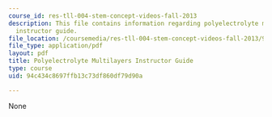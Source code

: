 ```yaml
---
course_id: res-tll-004-stem-concept-videos-fall-2013
description: This file contains information regarding polyelectrolyte multilayers
  instructor guide.
file_location: /coursemedia/res-tll-004-stem-concept-videos-fall-2013/94c434c8697ffb13c73df860df79d90a_MITRES_TLL-004F13_PolGuide.pdf
file_type: application/pdf
layout: pdf
title: Polyelectrolyte Multilayers Instructor Guide
type: course
uid: 94c434c8697ffb13c73df860df79d90a

---
```

None